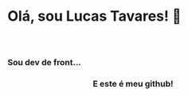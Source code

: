 

### <h1 style="color: cian, text-align:center;">Olá, sou Lucas Tavares! 👋
###    <br>
###     Sou dev de front...
### </h1>
### <p style="text-align: center;">E este é meu github!</p>
<!--
**LucasTavare/LucasTavare** is a ✨ _special_ ✨ repository because its `README.md` (this file) appears on your GitHub profile.

Here are some ideas to get you started:

- 🔭 I’m currently working on ...
- 🌱 I’m currently learning ...
- 👯 I’m looking to collaborate on ...
- 🤔 I’m looking for help with ...
- 💬 Ask me about ...
- 📫 How to reach me: ...
- 😄 Pronouns: ...
- ⚡ Fun fact: ...
-->

